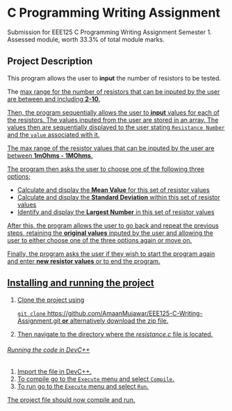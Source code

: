 # C Programming Writing Assignment 
Submission for EEE125 C Programming Writing Assignment Semester 1.
Assessed module, worth 33.3% of total module marks.

## Project Description 
This program allows the user to **input** the number of resistors to be tested.

The <u>max range<u> for the number of resistors that can be inputed by the user are between and including **2-10**.

Then, the program sequentially allows the user to **input** values for each of the resistors. The values inputed from the user are stored in an array. The values then are sequentially displayed to the user stating `Resistance Number` and the `value` associated with it.

The <u>max range<u> of the resistor values that can be inputed by the user are between **1mOhms - 1MOhms**.

The program then asks the user to choose one of the following three options;

* Calculate and display the **Mean Value** for this set of resistor values
* Calculate and display the **Standard Deviation** within this set of resistor values
* Identify and display the **Largest Number** in this set of resistor values

After this, the program allows the user to go back and repeat the previous steps, retaining the **original values** inputed by the user and allowing the user to either choose one of 
the three options again or move on.

Finally, the program asks the user if they wish to start the program again and enter **new resistor values** or to end the program.

## Installing and running the project

1. Clone the project using

    `git clone` https://github.com/AmaanMujawar/EEE125-C-Writing-Assignment.git
    **or** alternatively download the zip file.

2. Then navigate to the directory where the *resistance.c* file is located.

###### Running the code in DevC++
1. Import the file in DevC++.
2. To compile go to the `Execute` menu and select `Compile`.
3. To run go to the `Execute` menu and select `Run`.

The project file should now compile and run.